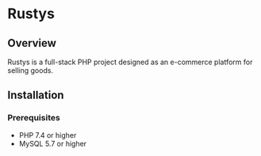 # Rustys

## Overview
Rustys is a full-stack PHP project designed as an e-commerce platform for selling goods.

## Installation

### Prerequisites
- PHP 7.4 or higher
- MySQL 5.7 or higher
